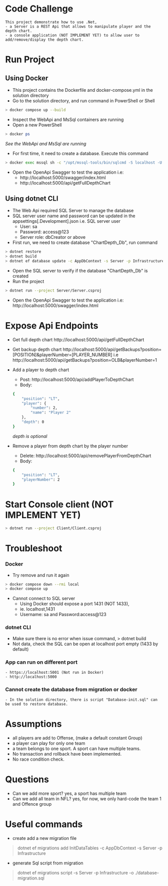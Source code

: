 # Code Challenge
    This project demonstrate how to use .Net,
    - a Server is a REST Api that allows to manipulate player and the depth chart.
    - a console application (NOT IMPLEMENT YET) to allow user to add/remove/display the depth chart.
    
# Run Project
## Using Docker
- This project contains the Dockerfile and docker-compose.yml in the solution directory
- Go to the solution directory, and run command in PowerShell or Shell
```sh
> docker compose up --build
```
- Inspect the WebApi and MsSql containers are running
- Open a new PowerShell
```sh
> docker ps
```
  _See the WebApi and MsSql are running_

- For first time, it need to create a database. Execute this command
```sh
> docker exec mssql sh -c "/opt/mssql-tools/bin/sqlcmd -S localhost -U sa -P access@123 -i /var/opt/Database-init.sql"
```

- Open the OpenApi Swagger to test the application
i.e:
	- http://localhost:5000/swagger/index.html
	- http://localhost:5000/api/getFullDepthChart

## Using dotnet CLI
- The Web Api required SQL Server to manage the database
- SQL server user name and password can be updated in the appsettings[.Development].json
  i.e. SQL server user
	- User: sa
	- Password: access@123
	- Server role: dbCreator or above
- First run, we need to create database "ChartDepth_Db", run command
```sh
> dotnet restore
> dotnet build
> dotnet ef database update -c AppDbContext -s Server -p Infrastructure
```
- Open the SQL server to verify if the database "ChartDepth_Db" is created
- Run the project
```sh
> dotnet run --project Server/Server.csproj
```
- Open the OpenApi Swagger to test the application
i.e: http://localhost:5000/swagger/index.html


# Expose Api Endpoints
- Get full depth chart
    http://localhost:5000/api/getFullDepthChart

- Get backup depth chart
    http://localhost:5000/api/getBackups?position=[POSITION]&playerNumber=[PLAYER_NUMBER]
    i.e http://localhost:5000/api/getBackups?position=OLB&playerNumber=1

- Add a player to depth chart
    - Post: http://localhost:5000/api/addPlayerToDepthChart
    - Body:
    ```sh
    {
        "position": "LT",
        "player": {
            "number": 2,
            "name": "Player 2"
        },
        "depth": 0
    }
    ```
    _depth is optional_
    
- Remove a player from depth chart by the player number
    - Delete: http://localhost:5000/api/removePlayerFromDepthChart
    - Body:
    ```sh
    {
        "position": "LT",
        "playerNumber": 2
    }
    ```

# Start Console client (NOT IMPLEMENT YET)
```sh
> dotnet run --project Client/Client.csproj
```


# Troubleshoot
### Docker
- Try remove and run it again
```sh
> docker compose down --rmi local
> docker compose up
```
- Cannot connect to SQL server
    - Using Docker should expose a port 1431 (NOT 1433),
	- ie. localhost,1431
	- Username: sa and Password:access@123
		
### dotnet CLI
- Make sure there is no error when issue command, > dotnet build
- Not data, check the SQL can be open at localhost port empty (1433 by default)
	
### App can run on different port
	- https://localhost:5001 (Not run in Docker)
	- http://localhost:5000
	
### Cannot create the database from migration or docker
	- In the solution directory, there is script "Database-init.sql" can be used to restore database.

# Assumptions
- all players are add to Offense, (make a default constant Group)
- a player can play for only one team
- a team belongs to one sport. A sport can have multiple teams.
- No transaction and rollback have been implemented.
- No race condition check.

# Questions
- Can we add more sport?
    yes, a sport has multiple team
- Can we add all team in NFL?
    yes, for now, we only hard-code the team 1 and Offence group

# Useful commands
- create add a new migration file
> dotnet ef migrations add InitDataTables -c AppDbContext -s Server -p Infrastructure

- generate Sql script from migration
> dotnet ef migrations script -s Server -p Infrastructure -o ./database-migration.sql

